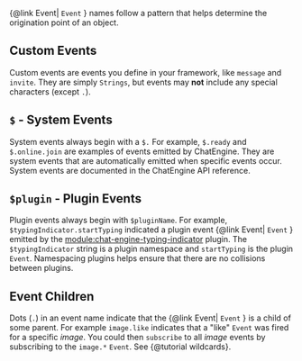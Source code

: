 {@link Event| ```Event``` } names follow a pattern that helps determine the origination point of an object.

## Custom Events

Custom events are events you define in your framework, like ```message``` and ```invite```. They are simply ```Strings```, but events may **not** include any special characters (except ```.```).

## ```$``` - System Events

System events always begin with a ```$.``` For example, ```$.ready``` and ```$.online.join``` are examples of events emitted by ChatEngine. They are system events that are automatically emitted when specific events occur. System events are documented in the ChatEngine API reference.

## ```$plugin``` - Plugin Events

Plugin events always begin with ```$pluginName```. For example, ```$typingIndicator.startTyping``` indicated a plugin event {@link Event| ```Event``` } emitted by the [module:chat-engine-typing-indicator](http://www.github.com/pubnub/chat-engine-typing-indicator) plugin. The ```$typingIndicator``` string is a plugin namespace and ```startTyping``` is the plugin ```Event```. Namespacing plugins helps ensure that there are no collisions between plugins.

## Event Children

Dots (```.```) in an event name indicate that the {@link Event| ```Event``` } is a child of some parent. For example ```image.like``` indicates that a "like" ```Event``` was fired for a specific _image_. You could then ```subscribe``` to all _image_ events by subscribing to the ```image.*``` ```Event```. See {@tutorial wildcards}.
